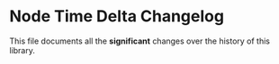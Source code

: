 # Node Time Delta Changelog

This file documents all the **significant** changes over the history of this library.

